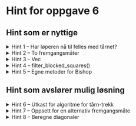 # Hint for oppgave 6

## Hint som er nyttige

<details>
<summary>Hint 1 – Har løperen nå til felles med tårnet?</summary>

I likhet med tårnet kan løperen bevege seg så langt den vil i fire retninger: nordøst, nordvest, sørøst, sørvest. Trolig
kan du gjenbruke mye av den omkringliggende koden du har skrevet for tårnet, om du endrer hvilke retninger du tar med i 
betraktning.

</details>

<details>
<summary>Hint 2 – To fremgangsmåter</summary>

Som med tårnet kan du
1. Iterere over felter i hver retning og stanse når man når en brikke (og håndtere ulikt avhengig av hvilken farge
   brikken er), eller
2. Velge felter ukritisk, og deretter filtrere bort feltene som er ugyldige eller som løperen ikke kan nå fordi det står
   en brikke i veien.

</details>

<details>
<summary>Hint 3 – Vec</summary>

`Vec` kan være en egnet datastruktur for å representere en rekke med felter der rekkefølgen har betydning.

Les mer om `Vec` i [Rust-boka](https://doc.rust-lang.org/book/ch08-01-vectors.html) og i
[Rust-dokumentasjonen om Vec](https://doc.rust-lang.org/std/vec/struct.Vec.html).

</details>

<details>
<summary>Hint 4 – filter_blocked_squares()</summary>

Dersom du velger fremgangsmåte to, og vil filtrere en bestemt retning (det vil si, en `Vec<(u8, u8)>` som representerer
alle feltene i en bestemt himmelretning, så finnes det en nyttemetode i `square.rs` som heter `filter_blocked_squares`.

Her er et eksempel på metoden i bruk:

La oss si at vi ser på en hvit løper posisjon `A4` (`(0, 3)`), og det står en svart brikke på `D7`, og vi ser på
løperens bevegelse i nordøstlig retning:

```rust
let move_direction = vec![(1, 4), (2, 5), (3, 6), (4, 7)];
let white_pieces = empty_set!();
let black_pieces = set!["d7"];
let legal_moves = set!["b5", "c6", "d7"];
assert_eq_set!(legal_moves, move_direction.filter_blocked_squares(&white_pieces, &black_pieces))
```

</details>

<details>
<summary>Hint 5 – Egne metoder for Bishop</summary>

Om du ønsker å skille ut egne metoder til `Bishop`, som du kan kalle på fra en metode inni `impl Piece for Pawn {}`, kan
du legge dette inni en egen `impl`-blokk kun for `Bishop`

```rust
impl Bishop {
    my_custom_method(&self) -> MyResultType {
        // Implementasjon
}
```

</details>

## Hint som avslører mulig løsning

<details>
<summary>Hint 6 – Utkast for algoritme for tårn-trekk</summary>

Hvis du kan bruke `range` til å finne de ulike retningene ut i fra løperens posisjon, kan du bruke dette oppsettet for å
inkludere felter for hver retning. Obs! Dette krever mer tenking enn i tilfellet med tårnet, fordi du skal iterere langs
diagonalen, hvor både `x` og `y` endrer seg.

```rust
let (x, y) = self.positions;
let mut moves = HashSet::new();

for index in insert_range { // Sett inn riktig retning her
    match insert_tuple { // Sett inn riktig tuppel her
        s if team.contains(s) => break,
        s if rival_team.contains(s) => {
            moves.insert(s),
            break
        }
        s => moves.insert(s)
    }
}

// Gjenta for alle diagonaler
```

</details>

<details>
<summary>Hint 7 – Oppsett for en alternativ fremgangsmåte</summary>

I denne fremgangsmåten oppretter vi vektorer med hver diagonal (med bruk av filtrering og reversering), og filterer
deretter denne med `filter_blocked_squares()`:

```rust
let (x, y) = *position;
let se_diag = // beregne diagonal som går nedover i sørøstlig retning
let ne_diag = // beregne diagonal som går oppover i nordøstlig retning

let south_east: Vec<(u8, u8)> = se_diag.iter().cloned().filter(|&(new_x, new_y)| new_x > x && new_y < y).collect();
let north_west: Vec<(u8, u8)> = se_diag.iter().cloned().filter(|&(new_x, new_y)| new_x < x && new_y > y).rev().collect();
let north_east: Vec<(u8, u8)> = ne_diag.iter().cloned().filter(|&(new_x, new_y)| new_x > x && new_y > y).collect();
let south_west: Vec<(u8, u8)> = ne_diag.iter().cloned().filter(|&(new_x, new_y)| new_x < x && new_y < y).rev().collect();

HashSet::from_iter([south_east, north_west, north_east, south_west])
    .iter().flat_map(|v| v.filter_blocked_squares(team, rival_team)).collect()
```

</details>

<details>
<summary>Hint 8 – Beregne diagonaler</summary>

Denne er veldig gøy å finne ut av! Bruk den om du står fast, men kudos til deg om du klarer det på egenhånd!

```rust
pub fn get_south_east_diagonal(position: &(u8, u8)) -> Vec<(u8, u8)> {
    let sum = position.0 + position.1;
    match sum {
        0 => vec![(0, 0)],
        1 => vec![(0, 1), (1, 0)],
        2 => vec![(0, 2), (1, 1), (2, 0)],
        3 => vec![(0, 3), (1, 2), (2, 1), (3, 0)],
        4 => vec![(0, 4), (1, 3), (2, 2), (3, 1), (4, 0)],
        5 => vec![(0, 5), (1, 4), (2, 3), (3, 2), (4, 1), (5, 0)],
        6 => vec![(0, 6), (1, 5), (2, 4), (3, 3), (4, 2), (5, 1), (6, 0)],
        7 => vec![(0, 7), (1, 6), (2, 5), (3, 4), (4, 3), (5, 2), (6, 1), (7, 0)],
        8 => vec![(1, 7), (2, 6), (3, 5), (4, 4), (5, 3), (6, 2), (7, 1)],
        9 => vec![(2, 7), (3, 6), (4, 5), (5, 4), (6, 3), (7, 2)],
        10 => vec![(3, 7), (4, 6), (5, 5), (6, 4), (7, 3)],
        11 => vec![(4, 7), (5, 6), (6, 5), (7, 4)],
        12 => vec![(5, 7), (6, 6), (7, 5)],
        13 => vec![(6, 7), (7, 6)],
        14 => vec![(7, 7)],
        _ => panic!()
    }
}

pub fn get_north_east_diagonal(position: &(u8, u8)) -> Vec<(u8, u8)> {
    let difference = position.1 as i8 - position.0 as i8;
    match difference {
        7 => vec![(0, 7)],
        6 => vec![(0, 6), (1, 7)],
        5 => vec![(0, 5), (1, 6), (2, 7)],
        4 => vec![(0, 4), (1, 5), (2, 6), (3, 7)],
        3 => vec![(0, 3), (1, 4), (2, 5), (3, 6), (4, 7)],
        2 => vec![(0, 2), (1, 3), (2, 4), (3, 5), (4, 6), (5, 7)],
        1 => vec![(0, 1), (1, 2), (2, 3), (3, 4), (4, 5), (5, 6), (6, 7)],
        0 => vec![(0, 0), (1, 1), (2, 2), (3, 3), (4, 4), (5, 5), (6, 6), (7, 7)],
        -1 => vec![(1, 0), (2, 1), (3, 2), (4, 3), (5, 4), (6, 5), (7, 6)],
        -2 => vec![(2, 0), (3, 1), (4, 2), (5, 3), (6, 4), (7, 5)],
        -3 => vec![(3, 0), (4, 1), (5, 2), (6, 3), (7, 4)],
        -4 => vec![(4, 0), (5, 1), (6, 2), (7, 3)],
        -5 => vec![(5, 0), (6, 1), (7, 2)],
        -6 => vec![(6, 0), (7, 1)],
        -7 => vec![(7, 0)],
        _ => panic!()
    }
}
```

</details>
